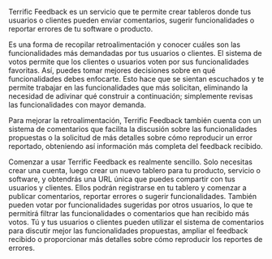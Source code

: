 Terrific Feedback es un servicio que te permite crear tableros donde tus usuarios o clientes pueden enviar comentarios, sugerir funcionalidades o reportar errores de tu software o producto.

Es una forma de recopilar retroalimentación y conocer cuáles son las funcionalidades más demandadas por tus usuarios o clientes. El sistema de votos permite que los clientes o usuarios voten por sus funcionalidades favoritas. Así, puedes tomar mejores decisiones sobre en qué funcionalidades debes enfocarte. Esto hace que se sientan escuchados y te permite trabajar en las funcionalidades que más solicitan, eliminando la necesidad de adivinar qué construir a continuación; simplemente revisas las funcionalidades con mayor demanda.

Para mejorar la retroalimentación, Terrific Feedback también cuenta con un sistema de comentarios que facilita la discusión sobre las funcionalidades propuestas o la solicitud de más detalles sobre cómo reproducir un error reportado, obteniendo así información más completa del feedback recibido.

Comenzar a usar Terrific Feedback es realmente sencillo. Solo necesitas crear una cuenta, luego crear un nuevo tablero para tu producto, servicio o software, y obtendrás una URL única que puedes compartir con tus usuarios y clientes. Ellos podrán registrarse en tu tablero y comenzar a publicar comentarios, reportar errores o sugerir funcionalidades. También pueden votar por funcionalidades sugeridas por otros usuarios, lo que te permitirá filtrar las funcionalidades o comentarios que han recibido más votos. Tú y tus usuarios o clientes pueden utilizar el sistema de comentarios para discutir mejor las funcionalidades propuestas, ampliar el feedback recibido o proporcionar más detalles sobre cómo reproducir los reportes de errores.
